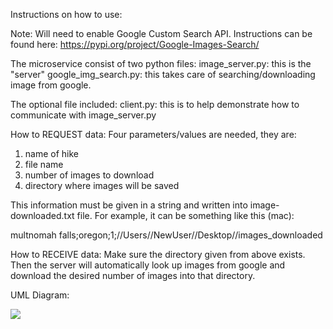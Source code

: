 Instructions on how to use:

Note: Will need to enable Google Custom Search API. Instructions can be found here:
https://pypi.org/project/Google-Images-Search/


The microservice consist of two python files: 
image_server.py: this is the "server"
google_img_search.py: this takes care of searching/downloading image from google.

The optional file included:
client.py: this is to help demonstrate how to communicate with image_server.py

How to REQUEST data:
Four parameters/values are needed, they are:
1) name of hike
2) file name
3) number of images to download
4) directory where images will be saved

This information must be given in a string and written into image-downloaded.txt file. For example, it can be something like this (mac):

multnomah falls;oregon;1;//Users//NewUser//Desktop//images_downloaded

How to RECEIVE data:
Make sure the directory given from above exists. Then the server will automatically look up images from google and download the desired number of images into that directory.


UML Diagram:

![](https://i.imgur.com/5vtUOXf.png)
